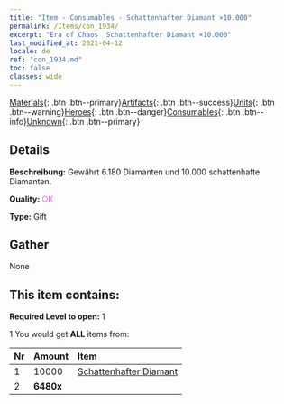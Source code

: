 ```yaml
---
title: "Item - Consumables - Schattenhafter Diamant ×10.000"
permalink: /Items/con_1934/
excerpt: "Era of Chaos  Schattenhafter Diamant ×10.000"
last_modified_at: 2021-04-12
locale: de
ref: "con_1934.md"
toc: false
classes: wide
---
```

 [Materials](/de/Items/){: .btn .btn--primary}[Artifacts](/de/Items/Artifacts/){: .btn .btn--success}[Units](/de/Items/Units/){: .btn .btn--warning}[Heroes](/de/Items/Heroes/){: .btn .btn--danger}[Consumables](/de/Items/Consumables/){: .btn .btn--info}[Unknown](/de/Items/Unknown/){: .btn .btn--primary}

## Details
 **Beschreibung:** Gewährt 6.180 Diamanten und 10.000 schattenhafte Diamanten.

 **Quality:** <span style="color: #DA70D6">OK</span>

 **Type:** Gift

## Gather

  None

## This item contains:

 **Required Level to open:** 1

 1 You would get **ALL** items  from:

  | Nr | Amount |     Item    |
  |:---|:-------|:------------|
  | 1 | 10000 | [Schattenhafter Diamant](/de/Items/con_554/) | 
  | 2 |  **6480x** | <i class="fas fa-gem"/> |  | 
